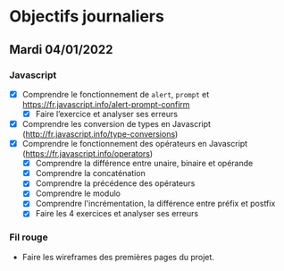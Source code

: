 # Objectifs journaliers

## Mardi 04/01/2022

### Javascript

* [x] Comprendre le fonctionnement de `alert`, `prompt` et https://fr.javascript.info/alert-prompt-confirm
  * [x] Faire l’exercice et analyser ses erreurs
* [x] Comprendre les conversion de types en Javascript (http://fr.javascript.info/type-conversions)
* [x] Comprendre le fonctionnement des opérateurs en Javascript (https://fr.javascript.info/operators)
  * [x] Comprendre la différence entre unaire, binaire et opérande
  * [x] Comprendre la concaténation
  * [x] Comprendre la précédence des opérateurs
  * [x] Comprendre le modulo
  * [x] Comprendre l'incrémentation, la différence entre préfix et postfix
  * [x] Faire les 4 exercices et analyser ses erreurs

### Fil rouge

* Faire les wireframes des premières pages du projet.
